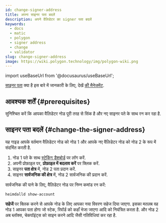 ```yaml
---
id: change-signer-address
title: अपना साइनर पता बदलें
description: अपने वैलिडेटर का signer पता बदलें
keywords:
  - docs
  - matic
  - polygon
  - signer address
  - change
  - validator
slug: change-signer-address
image: https://wiki.polygon.technology/img/polygon-wiki.png
---
```

import useBaseUrl from '@docusaurus/useBaseUrl';

[साइनर पता](/docs/maintain/glossary.md#signer-address) क्या है इस बारे में जानकारी के लिए, देखें [की मैनेजमेंट](/docs/maintain/validator/core-components/key-management).

## आवश्यक शर्तें {#prerequisites}

सुनिश्चित करें कि आपका वैलिडेटर नोड पूरी तरह से सिंक है और नए साइनर पते के साथ रन कर रहा है.

## साइनर पता बदलें {#change-the-signer-address}

यह गाइड आपके वर्तमान वैलिडेटर नोड को नोड 1 और आपके नए वैलिडेटर नोड को नोड 2 के रूप में संदर्भित करती है.

1. नोड 1 पते के साथ [स्टेकिंग डैशबोर्ड](https://staking.polygon.technology/) पर लॉग करें.
2. अपनी प्रोफ़ाइल पर, **प्रोफ़ाइल में बदलाव करें** पर क्लिक करें.
3. साइनर **पता क्षेत्र** में, नोड 2 पता प्रदान करें.
4. साइनर **सार्वजनिक की क्षेत्र** में, नोड 2 सार्वजनिक की प्रदान करें.

सार्वजनिक की पाने के लिए, वैलिडेटर नोड पर निम्न कमांड रन करें:

   ```sh
   heimdalld show-account
   ```

**सहेजें** पर क्लिक करने से आपके नोड के लिए आपका नया विवरण सहेज दिया जाएगा. इसका मतलब वह नोड 1 आपका पता होगा जो स्टेक, रिवॉर्ड को कहाँ भेजा जाएगा आदि को नियंत्रित करता है. और नोड 2 अब ब्लॉक्स, चेकपॉइंट्स को साइन करने आदि जैसी गतिविधियां कर रहा है.
